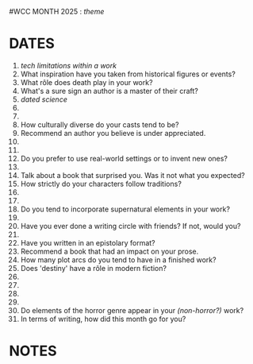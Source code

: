 #WCC MONTH 2025 : *theme*
<!-- dracula -->

# DATES
1. *tech limitations within a work*
2. What inspiration have you taken from historical figures or events?
3. What rôle does death play in your work?
4. What's a sure sign an author is a master of their craft?
5. *dated science*
6. 
7. 
8. How culturally diverse do your casts tend to be?
9. Recommend an author you believe is under appreciated. 
10. 
11. 
12. Do you prefer to use real-world settings or to invent new ones?
13. 
14. Talk about a book that surprised you. Was it not what you expected?
15. How strictly do your characters follow traditions?
16. 
17. 
18. Do you tend to incorporate supernatural elements in your work? 
19. 
20. Have you ever done a writing circle with friends? If not, would you?
21. 
22. Have you written in an epistolary format?
23. Recommend a book that had an impact on your prose.
24. How many plot arcs do you tend to have in a finished work?
25. Does 'destiny' have a rôle in modern fiction?
26. 
27. 
28. 
29. 
30. Do elements of the horror genre appear in your *(non-horror?)* work?
31. In terms of writing, how did this month go for you?

# NOTES
